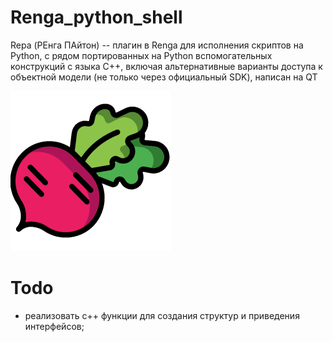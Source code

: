 # Renga_python_shell
Repa (РЕнга ПАйтон) -- плагин в Renga для исполнения скриптов на Python, с рядом портированных на Python вспомогательных конструкций с языка C++, включая альтернативные варианты доступа к объектной модели (не только через официальный SDK), написан на QT

![](/logo/repa_logo.png)

# Todo

- реализовать с++ функции для создания структур и приведения интерфейсов;
